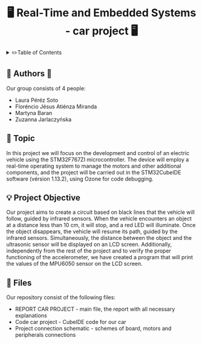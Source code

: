 <!-- Improved compatibility of back to top link: See: https://github.com/othneildrew/Best-README-Template/pull/73 -->
<a name="readme-top"></a>
<!--
*** Thanks for checking out the Best-README-Template. If you have a suggestion
*** that would make this better, please fork the repo and create a pull request
*** or simply open an issue with the tag "enhancement".
*** Don't forget to give the project a star!
*** Thanks again! Now go create something AMAZING! :D
-->
<h1 align="center"> 🖥 Real-Time and Embedded Systems - car project  🖥  </h1>

<!-- TABLE OF CONTENTS -->
<details>
  <summary> ✏️Table of Contents</summary>
  <ol>
    <li>
      <a href="#authors">Authors</a>
    </li>
    <li>
      <a href="#topic">Topic</a>
    </li>
    <li>
      <a href="#Project Objective">Project Objective</a>
    </li>
    <li><a href="#Files">Files</a>
    </li>
    </ul></li>
  </ol>
</details>



<!-- ABOUT THE PROJECTS -->
## 	👩 Authors 👨

Our group consists of 4 people:
* Laura Péréz Soto
* Floréncio Jésus Atiénza Miranda
* Martyna Baran
* Zuzanna Jarlaczyńska



<!-- GETTING STARTED -->
## 📖 Topic

In this project we will focus on the development and control of an electric vehicle using the STM32F767ZI microcontroller. The device will employ a real-time operating system to manage the motors and other additional components, and the project will be carried out in the STM32CubeIDE software (vérsion 1.13.2), using Ozone for code debugging.

<!-- project objective -->
## 💡 Project Objective
Our project aims to create a circuit based on black lines that the vehicle will follow, guided by infrared sensors. When the vehicle encounters an object at a distance less than 10 cm, it will stop, and a red LED will illuminate. Once the object disappears, the vehicle will resume its path, guided by the infrared sensors. Simultaneously, the distance between the object and the ultrasonic sensor will be displayed on an LCD screen. Additionally, independently from the rest of the project and to verify the proper functioning of the accelerometer, we have created a program that will print the values of the MPU6050 sensor on the LCD screen.

<!-- files -->
## 📁 Files
Our repository consist of the following files:
* REPORT CAR PROJECT - main file, the report with all necessary explanations 
* Code car project - CubeIDE code for our car
* Project connection schematic - schemes of board, motors and peripherals connections



